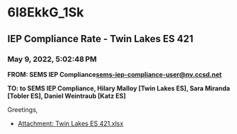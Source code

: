 # 6l8EkkG_1Sk
## IEP Compliance Rate - Twin Lakes ES 421
### May 9, 2022, 5:02:48 PM
**FROM: SEMS IEP Compliance<sems-iep-compliance-user@nv.ccsd.net>**

**TO: to SEMS IEP Compliance, Hilary Malloy [Twin Lakes ES], Sara Miranda [Tobler ES], Daniel Weintraub [Katz ES]**


Greetings,  





* [Attachment: Twin Lakes ES 421.xlsx](6l8EkkG_1Sk-attachment-1.xlsx)
